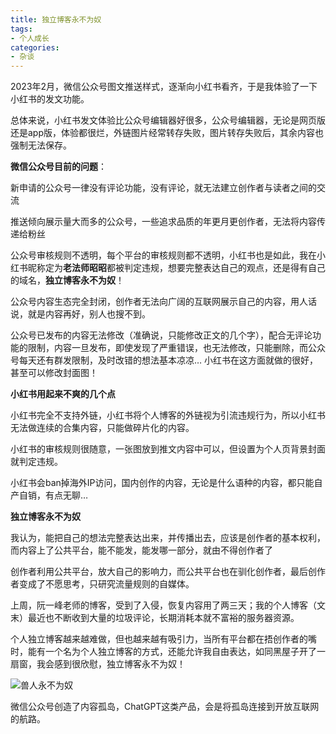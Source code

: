 ```yaml
---
title: 独立博客永不为奴
tags:
- 个人成长
categories:
- 杂谈
---
```


2023年2月，微信公众号图文推送样式，逐渐向小红书看齐，于是我体验了一下小红书的发文功能。

总体来说，小红书发文体验比公众号编辑器好很多，公众号编辑器，无论是网页版还是app版，体验都很烂，外链图片经常转存失败，图片转存失败后，其余内容也强制无法保存。

**微信公众号目前的问题**：

新申请的公众号一律没有评论功能，没有评论，就无法建立创作者与读者之间的交流

推送倾向展示量大而多的公众号，一些追求品质的年更月更创作者，无法将内容传递给粉丝


公众号审核规则不透明，每个平台的审核规则都不透明，小红书也是如此，我在小红书昵称定为**老法师昭昭**都被判定违规，想要完整表达自己的观点，还是得有自己的域名，**独立博客永不为奴**！

公众号内容生态完全封闭，创作者无法向广阔的互联网展示自己的内容，用人话说，就是内容再好，别人也搜不到。

公众号已发布的内容无法修改（准确说，只能修改正文的几个字），配合无评论功能的限制，内容一旦发布，即使发现了严重错误，也无法修改，只能删除，而公众号每天还有群发限制，及时改错的想法基本凉凉… 小红书在这方面就做的很好，甚至可以修改封面图！

**小红书用起来不爽的几个点**

小红书完全不支持外链，小红书将个人博客的外链视为引流违规行为，所以小红书无法做连续的合集内容，只能做碎片化的内容。

小红书的审核规则很随意，一张图放到推文内容中可以，但设置为个人页背景封面就判定违规。

小红书会ban掉海外IP访问，国内创作的内容，无论是什么语种的内容，都只能自产自销，有点无聊…


**独立博客永不为奴**

我认为，能把自己的想法完整表达出来，并传播出去，应该是创作者的基本权利，而内容上了公共平台，能不能发，能发哪一部分，就由不得创作者了

创作者利用公共平台，放大自己的影响力，而公共平台也在驯化创作者，最后创作者变成了不愿思考，只研究流量规则的自媒体。

上周，阮一峰老师的博客，受到了入侵，恢复内容用了两三天；我的个人博客（文末）最近也不断收到大量的垃圾评论，长期消耗本就不富裕的服务器资源。

个人独立博客越来越难做，但也越来越有吸引力，当所有平台都在捂创作者的嘴时，能有一个名为个人独立博客的方式，还能允许我自由表达，如同黑屋子开了一扇窗，我会感到很欣慰，独立博客永不为奴！

![兽人永不为奴](https://cdn.fangyuanxiaozhan.com/assets/1677126792473AZaF4PK6.jpeg)

微信公众号创造了内容孤岛，ChatGPT这类产品，会是将孤岛连接到开放互联网的航路。
